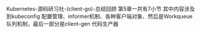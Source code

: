 Kubernetes-源码研习社-(client-go)-总结回顾
第5章一共有7小节
其中内容涉及到kubeconfig 配置管理、informer机制、各种客户端对象、然后是Workqueue队列机制，最后一部分是client-gen 代码生产器
